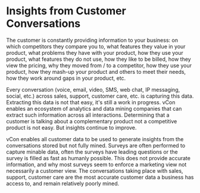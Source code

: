 # Insights from Customer Conversations

The customer is constantly providing information to your business: on which competitors they compare you to, what features they value in your product, what problems they have with your product, how they use your product, what features they do not use, how they like to be billed, how they view the pricing, why they moved from / to a competitor, how they use your product, how they mash-up your product and others to meet their needs, how they work around gaps in your product, etc.

Every conversation (voice, email, video, SMS, web chat, IP messaging, social, etc.) across sales, support, customer care, etc. is capturing this data. Extracting this data is not that easy, it's still a work in progress. vCon enables an ecosystem of analytics and data mining companies that can extract such information across all interactions. Determining that a customer is talking about a complementary product not a competitive product is not easy. But insights continue to improve.

vCon enables all customer data to be used to generate insights from the conversations stored but not fully mined. Surveys are often performed to capture minable data, often the surveys have leading questions or the survey is filled as fast as humanly possible. This does not provide accurate information, and why most surveys seem to enforce a marketing view not necessarily a customer view. The conversations taking place with sales, support, customer care are the most accurate customer data a business has access to, and remain relatively poorly mined.

